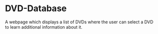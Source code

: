 # DVD-Database
A webpage which displays a list of DVDs where the user can select a DVD to learn additional information about it. 
